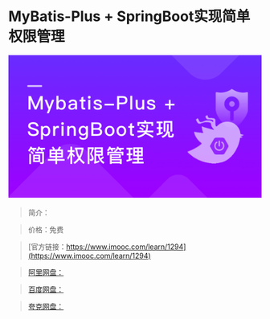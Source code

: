 # MyBatis-Plus + SpringBoot实现简单权限管理

![img](../../assets/5fe851f509ad68eb05400306.png)

> 简介：

> 价格：免费

> [官方链接：https://www.imooc.com/learn/1294](https://www.imooc.com/learn/1294)

> [阿里网盘：]()

> [百度网盘：]()

> [夸克网盘：]()
